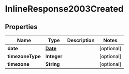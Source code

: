 
# InlineResponse2003Created

## Properties
Name | Type | Description | Notes
------------ | ------------- | ------------- | -------------
**date** | [**Date**](Date.md) |  |  [optional]
**timezoneType** | **Integer** |  |  [optional]
**timezone** | **String** |  |  [optional]



